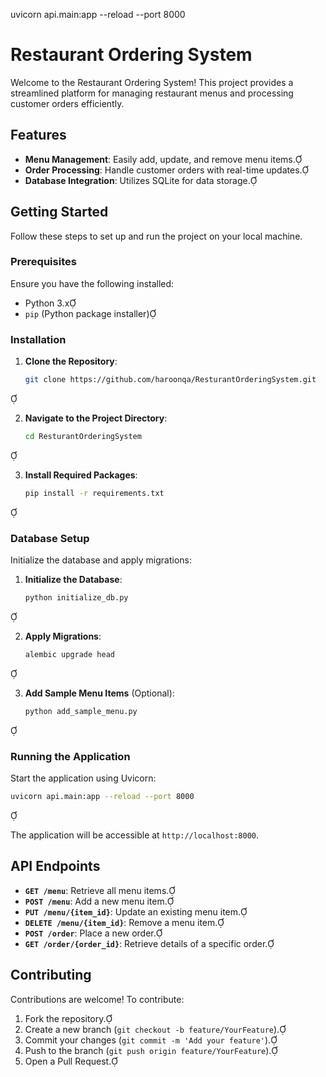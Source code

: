 uvicorn api.main:app --reload --port 8000

# Restaurant Ordering System

Welcome to the Restaurant Ordering System! This project provides a streamlined platform for managing restaurant menus and processing customer orders efficiently.

## Features

- **Menu Management**: Easily add, update, and remove menu items.
- **Order Processing**: Handle customer orders with real-time updates.
- **Database Integration**: Utilizes SQLite for data storage.

## Getting Started

Follow these steps to set up and run the project on your local machine.

### Prerequisites

Ensure you have the following installed:

- Python 3.x
- `pip` (Python package installer)

### Installation

1. **Clone the Repository**:

   ```bash
   git clone https://github.com/haroonqa/ResturantOrderingSystem.git
   ```


2. **Navigate to the Project Directory**:

   ```bash
   cd ResturantOrderingSystem
   ```


3. **Install Required Packages**:

   ```bash
   pip install -r requirements.txt
   ```


### Database Setup

Initialize the database and apply migrations:

1. **Initialize the Database**:

   ```bash
   python initialize_db.py
   ```


2. **Apply Migrations**:

   ```bash
   alembic upgrade head
   ```


3. **Add Sample Menu Items** (Optional):

   ```bash
   python add_sample_menu.py
   ```


### Running the Application

Start the application using Uvicorn:


```bash
uvicorn api.main:app --reload --port 8000
```


The application will be accessible at `http://localhost:8000`.

## API Endpoints

- **`GET /menu`**: Retrieve all menu items.
- **`POST /menu`**: Add a new menu item.
- **`PUT /menu/{item_id}`**: Update an existing menu item.
- **`DELETE /menu/{item_id}`**: Remove a menu item.
- **`POST /order`**: Place a new order.
- **`GET /order/{order_id}`**: Retrieve details of a specific order.

## Contributing

Contributions are welcome! To contribute:

1. Fork the repository.
2. Create a new branch (`git checkout -b feature/YourFeature`).
3. Commit your changes (`git commit -m 'Add your feature'`).
4. Push to the branch (`git push origin feature/YourFeature`).
5. Open a Pull Request.



